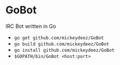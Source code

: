 # GoBot
IRC Bot written in Go

 - `go get github.com/mickeydeez/GoBot`
 - `go build github.com/mickeydeez/GoBot`
 - `go install github.com/mickeydeez/GoBot`
 - `$GOPATH/bin/GoBot <host:port>`
